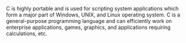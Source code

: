 C is highly portable and is used for scripting system applications which form a major part of Windows, UNIX, and Linux operating system. C is a general-purpose programming language and can efficiently work on enterprise applications, games, graphics, and applications requiring calculations, etc.
